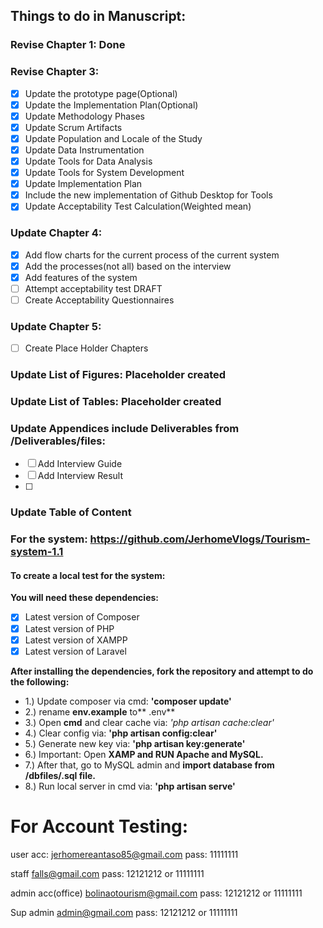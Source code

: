 ## Things to do in Manuscript:
### Revise Chapter 1: Done
### Revise Chapter 3:
- [x] Update the prototype page(Optional)
- [x] Update the Implementation Plan(Optional)
- [x] Update Methodology Phases
- [x] Update Scrum Artifacts
- [x] Update Population and Locale of the Study
- [x] Update Data Instrumentation
- [x] Update Tools for Data Analysis
- [x] Update Tools for System Development
- [x] Update Implementation Plan
- [x] Include the new implementation of Github Desktop for Tools
- [x] Update Acceptability Test Calculation(Weighted mean)
### Update Chapter 4:
- [x] Add flow charts for the current process of the current system
- [x] Add the processes(not all) based on the interview 
- [x] Add features of the system 
- [ ] Attempt acceptability test DRAFT
- [ ] Create Acceptability Questionnaires
### Update Chapter 5:
- [ ] Create Place Holder Chapters
### Update List of Figures: Placeholder created
### Update List of Tables: Placeholder created
### Update Appendices include Deliverables from /Deliverables/files:
- [ ] Add Interview Guide
- [ ] Add Interview Result
- [ ] 
### Update Table of Content

### For the system: https://github.com/JerhomeVlogs/Tourism-system-1.1
#### To create a local test for the system:
**You will need these dependencies:**
- [x] Latest version of Composer
- [x] Latest version of PHP
- [x] Latest version of XAMPP
- [x] Latest version of Laravel

**After installing the dependencies, fork the repository and attempt to do the following:**
- 1.) Update composer via cmd: **'composer update'**
- 2.) rename **env.example** to** .env**
- 3.) Open **cmd** and clear cache via: *'php artisan cache:clear'*
- 4.) Clear config via: **'php artisan config:clear'**
- 5.) Generate new key via: **'php artisan key:generate'**
- 6.) Important: Open **XAMP and RUN Apache and MySQL.**
- 7.) After that, go to MySQL admin and **import database from /dbfiles/.sql file.**
- 8.) Run local server in cmd via: **'php artisan serve'**



# For Account Testing:
user acc:
jerhomereantaso85@gmail.com
pass: 11111111

staff
falls@gmail.com
pass: 12121212 or 11111111

admin acc(office)
bolinaotourism@gmail.com
pass: 12121212 or 11111111

Sup admin
admin@gmail.com
pass: 12121212 or 11111111